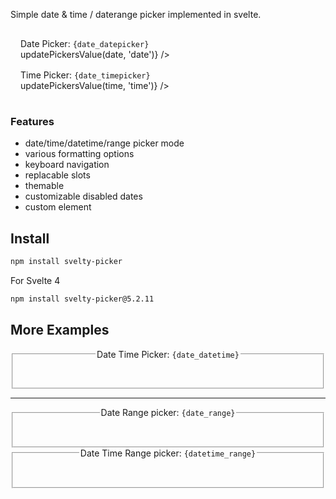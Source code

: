 <script>
  import { browser } from '$app/environment';
  import SveltyPicker from '$lib/components/SveltyPicker.svelte';
  import TimeSelf from '$lib/components/Time.svelte';
  import { onDestroy, onMount } from 'svelte';
  import { SvelteDate } from 'svelte/reactivity';

  const init_time = (new Date()).toTimeString().slice(0,5);

  let date_datepicker = $state((new Date()).toISOString().slice(0,10));
  let date_timepicker = $state(init_time);
  let date_datetime = $state([
    (new Date()).toISOString().slice(0,10),
    init_time
  ].join(' '))
  let date_range = $state([
    (new Date()).toISOString().slice(0, 10),
    (new Date(Date.now() + 3*24*3600*1000)).toISOString().slice(0, 10)
  ]);
  let datetime_range = $state([
    `${(new Date()).toISOString().slice(0, 10)} ${init_time}`,
    (new Date(Date.now() + 3*24*3600*1000)).toISOString().slice(0, 10) + ' 10:24'
  ]);

  /**
   *
   * @param {string|string[]|null} val
   * @param {'date'|'time'} type
   */
  function updatePickersValue(val, type) {
    console.log('x', val, type, $state.snapshot(date_datetime));
    if (val === null) {
      date_datetime = null;
      return;
    }
    date_datetime = (type === 'time' && date_datetime
      ? [date_datetime.split(' ').shift(), val]
      : [val, date_datetime?.split(' ').pop() || '00:00']
    ).join(' ');
  }
</script>


Simple date & time / daterange picker implemented in svelte.

<div class="flex-center">

  <div class="cells">
    <div>
      Date Picker: <code>{date_datepicker}</code>
      <br>
      <SveltyPicker bind:value={date_datepicker} pickerOnly onChange={date => updatePickersValue(date, 'date')} />
    </div>
    <div>
      Time Picker: <code>{date_timepicker}</code>
      <br>
      <SveltyPicker bind:value={date_timepicker} pickerOnly format="hh:ii"  onChange={time => updatePickersValue(time, 'time')} />
    </div>
  </div>
</div>

### Features

- date/time/datetime/range picker mode
- various formatting options
- keyboard navigation
- replacable slots
- themable
- customizable disabled dates
- custom element

## Install

```bash
npm install svelty-picker
```

For Svelte 4

```bash
npm install svelty-picker@5.2.11
```

## More Examples


<fieldset>
  <legend class="text-center">
    Date Time Picker: <code>{date_datetime}</code>
  </legend>
  <div class="flex-center">
    <SveltyPicker bind:value={date_datetime} pickerOnly format="yyyy-mm-dd hh:ii" />
  </div>
</fieldset>

<hr>

<fieldset>
  <legend class="text-center">Date Range picker: <code>{date_range}</code></legend>

  <div class="flex-center">
    <SveltyPicker bind:value={date_range} isRange pickerOnly format="yyyy-mm-dd" />
  </div>
</fieldset>


<fieldset>
  <legend class="text-center">Date Time Range picker: <code>{datetime_range}</code></legend>

  <div class="flex-center">
    <SveltyPicker bind:value={datetime_range} isRange pickerOnly format="yyyy-mm-dd hh:ii" />
  </div>
</fieldset>

<style>
.cells {
  display: flex;
  align-items: center;
  flex-wrap: wrap;
  gap: 16px;
}
@media screen and (min-width: 1024px) {
  .cells {

  }
}
.p-2 {
  padding: 8px;
}
.text-center {
  text-align: center;
}
.flex-center {
  display: flex;
  justify-content: center;
  padding: 16px;
}
</style>
